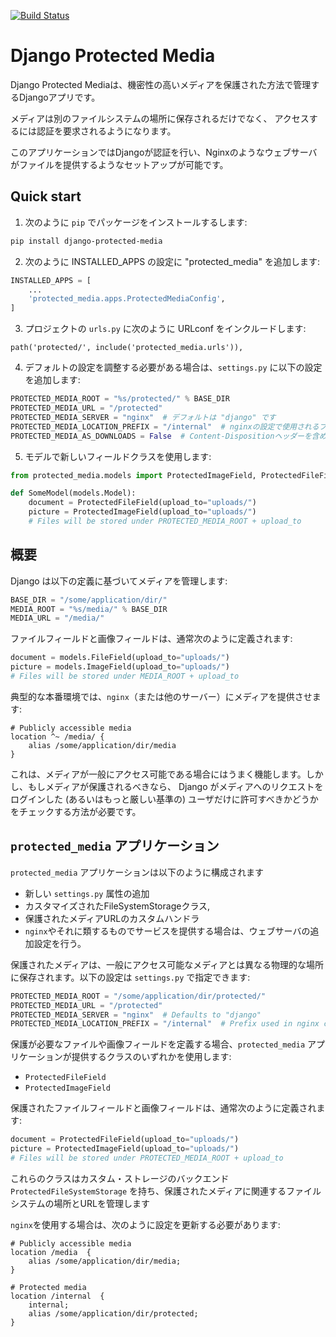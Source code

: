 [![Build Status](https://app.travis-ci.com/cobusc/django-protected-media.svg?branch=master)](https://app.travis-ci.com/cobusc/django-protected-media)


Django Protected Media
======================

Django Protected Mediaは、機密性の高いメディアを保護された方法で管理するDjangoアプリです。

メディアは別のファイルシステムの場所に保存されるだけでなく、
アクセスするには認証を要求されるようになります。

このアプリケーションではDjangoが認証を行い、Nginxのようなウェブサーバがファイルを提供するようなセットアップが可能です。

Quick start
-----------

1. 次のように `pip` でパッケージをインストールするします:
```bash
pip install django-protected-media
```

2. 次のように INSTALLED_APPS の設定に "protected_media" を追加します:
```python
INSTALLED_APPS = [
    ...
    'protected_media.apps.ProtectedMediaConfig',
]
```

3. プロジェクトの `urls.py` に次のように URLconf をインクルードします:
```
path('protected/', include('protected_media.urls')),
```

4. デフォルトの設定を調整する必要がある場合は、`settings.py` に以下の設定を追加します:
```python
PROTECTED_MEDIA_ROOT = "%s/protected/" % BASE_DIR
PROTECTED_MEDIA_URL = "/protected"
PROTECTED_MEDIA_SERVER = "nginx"  # デフォルトは "django" です
PROTECTED_MEDIA_LOCATION_PREFIX = "/internal"  # nginxの設定で使用されるプレフィックス
PROTECTED_MEDIA_AS_DOWNLOADS = False  # Content-Dispositionヘッダーを含めるか
```

5. モデルで新しいフィールドクラスを使用します:
```python
from protected_media.models import ProtectedImageField, ProtectedFileField

def SomeModel(models.Model):
    document = ProtectedFileField(upload_to="uploads/")
    picture = ProtectedImageField(upload_to="uploads/")
    # Files will be stored under PROTECTED_MEDIA_ROOT + upload_to
```

概要
--------

Django は以下の定義に基づいてメディアを管理します:
```python
BASE_DIR = "/some/application/dir/"
MEDIA_ROOT = "%s/media/" % BASE_DIR
MEDIA_URL = "/media/"
```

ファイルフィールドと画像フィールドは、通常次のように定義されます:
```python
document = models.FileField(upload_to="uploads/")
picture = models.ImageField(upload_to="uploads/")
# Files will be stored under MEDIA_ROOT + upload_to
```

典型的な本番環境では、`nginx`（または他のサーバー）にメディアを提供させます:
```
# Publicly accessible media
location ^~ /media/ {
    alias /some/application/dir/media
}
```

これは、メディアが一般にアクセス可能である場合にはうまく機能します。しかし、もしメディアが保護されるべきなら、 Django がメディアへのリクエストをログインした (あるいはもっと厳しい基準の) ユーザだけに許可すべきかどうかをチェックする方法が必要です。

`protected_media` アプリケーション
--------------------------------
`protected_media` アプリケーションは以下のように構成されます
* 新しい `settings.py` 属性の追加
* カスタマイズされたFileSystemStorageクラス,
* 保護されたメディアURLのカスタムハンドラ
* `nginx`やそれに類するものでサービスを提供する場合は、ウェブサーバの追加設定を行う。

保護されたメディアは、一般にアクセス可能なメディアとは異なる物理的な場所に保存されます。以下の設定は `settings.py` で指定できます:
```python
PROTECTED_MEDIA_ROOT = "/some/application/dir/protected/"
PROTECTED_MEDIA_URL = "/protected"
PROTECTED_MEDIA_SERVER = "nginx"  # Defaults to "django"
PROTECTED_MEDIA_LOCATION_PREFIX = "/internal"  # Prefix used in nginx config
```

保護が必要なファイルや画像フィールドを定義する場合、`protected_media` アプリケーションが提供するクラスのいずれかを使用します:
* `ProtectedFileField`
* `ProtectedImageField`

保護されたファイルフィールドと画像フィールドは、通常次のように定義されます:
```python
document = ProtectedFileField(upload_to="uploads/")
picture = ProtectedImageField(upload_to="uploads/")
# Files will be stored under PROTECTED_MEDIA_ROOT + upload_to
```

これらのクラスはカスタム・ストレージのバックエンド `ProtectedFileSystemStorage` を持ち、保護されたメディアに関連するファイルシステムの場所とURLを管理します

`nginx`を使用する場合は、次のように設定を更新する必要があります:
```
# Publicly accessible media
location /media  {
    alias /some/application/dir/media;
}

# Protected media
location /internal  {
    internal;
    alias /some/application/dir/protected;
}
```

